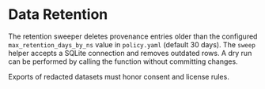# Data Retention

The retention sweeper deletes provenance entries older than the configured
`max_retention_days_by_ns` value in `policy.yaml` (default 30 days). The
`sweep` helper accepts a SQLite connection and removes outdated rows. A dry
run can be performed by calling the function without committing changes.

Exports of redacted datasets must honor consent and license rules.
